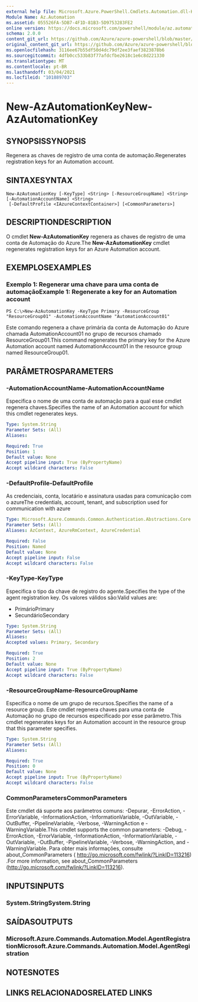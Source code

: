 ```yaml
---
external help file: Microsoft.Azure.PowerShell.Cmdlets.Automation.dll-Help.xml
Module Name: Az.Automation
ms.assetid: 055526FA-5DB7-4F1D-81B3-5D9753283FE2
online version: https://docs.microsoft.com/powershell/module/az.automation/new-azautomationkey
schema: 2.0.0
content_git_url: https://github.com/Azure/azure-powershell/blob/master/src/Automation/Automation/help/New-AzAutomationKey.md
original_content_git_url: https://github.com/Azure/azure-powershell/blob/master/src/Automation/Automation/help/New-AzAutomationKey.md
ms.openlocfilehash: 3116ee67b55df50d4dc79df2ee3faef3823878b6
ms.sourcegitcommit: 4dfb0cc533b83f77afdcfbe2618c1e6c8d221330
ms.translationtype: MT
ms.contentlocale: pt-BR
ms.lasthandoff: 03/04/2021
ms.locfileid: "101889703"
---
```

# <span data-ttu-id="1f3e6-101">New-AzAutomationKey</span><span class="sxs-lookup"><span data-stu-id="1f3e6-101">New-AzAutomationKey</span></span>

## <span data-ttu-id="1f3e6-102">SYNOPSIS</span><span class="sxs-lookup"><span data-stu-id="1f3e6-102">SYNOPSIS</span></span>
<span data-ttu-id="1f3e6-103">Regenera as chaves de registro de uma conta de automação.</span><span class="sxs-lookup"><span data-stu-id="1f3e6-103">Regenerates registration keys for an Automation account.</span></span>

## <span data-ttu-id="1f3e6-104">SINTAXE</span><span class="sxs-lookup"><span data-stu-id="1f3e6-104">SYNTAX</span></span>

```
New-AzAutomationKey [-KeyType] <String> [-ResourceGroupName] <String> [-AutomationAccountName] <String>
 [-DefaultProfile <IAzureContextContainer>] [<CommonParameters>]
```

## <span data-ttu-id="1f3e6-105">DESCRIPTION</span><span class="sxs-lookup"><span data-stu-id="1f3e6-105">DESCRIPTION</span></span>
<span data-ttu-id="1f3e6-106">O cmdlet **New-AzAutomationKey** regenera as chaves de registro de uma conta de Automação do Azure.</span><span class="sxs-lookup"><span data-stu-id="1f3e6-106">The **New-AzAutomationKey** cmdlet regenerates registration keys for an Azure Automation account.</span></span>

## <span data-ttu-id="1f3e6-107">EXEMPLOS</span><span class="sxs-lookup"><span data-stu-id="1f3e6-107">EXAMPLES</span></span>

### <span data-ttu-id="1f3e6-108">Exemplo 1: Regenerar uma chave para uma conta de automação</span><span class="sxs-lookup"><span data-stu-id="1f3e6-108">Example 1: Regenerate a key for an Automation account</span></span>
```
PS C:\>New-AzAutomationKey -KeyType Primary -ResourceGroup "ResourceGroup01" -AutomationAccountName "AutomationAccount01"
```

<span data-ttu-id="1f3e6-109">Este comando regenera a chave primária da conta de Automação do Azure chamada AutomationAccount01 no grupo de recursos chamado ResourceGroup01.</span><span class="sxs-lookup"><span data-stu-id="1f3e6-109">This command regenerates the primary key for the Azure Automation account named AutomationAccount01 in the resource group named ResourceGroup01.</span></span>

## <span data-ttu-id="1f3e6-110">PARÂMETROS</span><span class="sxs-lookup"><span data-stu-id="1f3e6-110">PARAMETERS</span></span>

### <span data-ttu-id="1f3e6-111">-AutomationAccountName</span><span class="sxs-lookup"><span data-stu-id="1f3e6-111">-AutomationAccountName</span></span>
<span data-ttu-id="1f3e6-112">Especifica o nome de uma conta de automação para a qual esse cmdlet regenera chaves.</span><span class="sxs-lookup"><span data-stu-id="1f3e6-112">Specifies the name of an Automation account for which this cmdlet regenerates keys.</span></span>

```yaml
Type: System.String
Parameter Sets: (All)
Aliases:

Required: True
Position: 1
Default value: None
Accept pipeline input: True (ByPropertyName)
Accept wildcard characters: False
```

### <span data-ttu-id="1f3e6-113">-DefaultProfile</span><span class="sxs-lookup"><span data-stu-id="1f3e6-113">-DefaultProfile</span></span>
<span data-ttu-id="1f3e6-114">As credenciais, conta, locatário e assinatura usadas para comunicação com o azure</span><span class="sxs-lookup"><span data-stu-id="1f3e6-114">The credentials, account, tenant, and subscription used for communication with azure</span></span>

```yaml
Type: Microsoft.Azure.Commands.Common.Authentication.Abstractions.Core.IAzureContextContainer
Parameter Sets: (All)
Aliases: AzContext, AzureRmContext, AzureCredential

Required: False
Position: Named
Default value: None
Accept pipeline input: False
Accept wildcard characters: False
```

### <span data-ttu-id="1f3e6-115">-KeyType</span><span class="sxs-lookup"><span data-stu-id="1f3e6-115">-KeyType</span></span>
<span data-ttu-id="1f3e6-116">Especifica o tipo da chave de registro do agente.</span><span class="sxs-lookup"><span data-stu-id="1f3e6-116">Specifies the type of the agent registration key.</span></span>
<span data-ttu-id="1f3e6-117">Os valores válidos são:</span><span class="sxs-lookup"><span data-stu-id="1f3e6-117">Valid values are:</span></span> 
- <span data-ttu-id="1f3e6-118">Primário</span><span class="sxs-lookup"><span data-stu-id="1f3e6-118">Primary</span></span> 
- <span data-ttu-id="1f3e6-119">Secundário</span><span class="sxs-lookup"><span data-stu-id="1f3e6-119">Secondary</span></span>

```yaml
Type: System.String
Parameter Sets: (All)
Aliases:
Accepted values: Primary, Secondary

Required: True
Position: 2
Default value: None
Accept pipeline input: True (ByPropertyName)
Accept wildcard characters: False
```

### <span data-ttu-id="1f3e6-120">-ResourceGroupName</span><span class="sxs-lookup"><span data-stu-id="1f3e6-120">-ResourceGroupName</span></span>
<span data-ttu-id="1f3e6-121">Especifica o nome de um grupo de recursos.</span><span class="sxs-lookup"><span data-stu-id="1f3e6-121">Specifies the name of a resource group.</span></span>
<span data-ttu-id="1f3e6-122">Este cmdlet regenera chaves para uma conta de Automação no grupo de recursos especificado por esse parâmetro.</span><span class="sxs-lookup"><span data-stu-id="1f3e6-122">This cmdlet regenerates keys for an Automation account in the resource group that this parameter specifies.</span></span>

```yaml
Type: System.String
Parameter Sets: (All)
Aliases:

Required: True
Position: 0
Default value: None
Accept pipeline input: True (ByPropertyName)
Accept wildcard characters: False
```

### <span data-ttu-id="1f3e6-123">CommonParameters</span><span class="sxs-lookup"><span data-stu-id="1f3e6-123">CommonParameters</span></span>
<span data-ttu-id="1f3e6-124">Este cmdlet dá suporte aos parâmetros comuns: -Depurar, -ErrorAction, -ErrorVariable, -InformationAction, -InformationVariable, -OutVariable, -OutBuffer, -PipelineVariable, -Verbose, -WarningAction e -WarningVariable.</span><span class="sxs-lookup"><span data-stu-id="1f3e6-124">This cmdlet supports the common parameters: -Debug, -ErrorAction, -ErrorVariable, -InformationAction, -InformationVariable, -OutVariable, -OutBuffer, -PipelineVariable, -Verbose, -WarningAction, and -WarningVariable.</span></span> <span data-ttu-id="1f3e6-125">Para obter mais informações, consulte about_CommonParameters ( http://go.microsoft.com/fwlink/?LinkID=113216) .</span><span class="sxs-lookup"><span data-stu-id="1f3e6-125">For more information, see about_CommonParameters (http://go.microsoft.com/fwlink/?LinkID=113216).</span></span>

## <span data-ttu-id="1f3e6-126">INPUTS</span><span class="sxs-lookup"><span data-stu-id="1f3e6-126">INPUTS</span></span>

### <span data-ttu-id="1f3e6-127">System.String</span><span class="sxs-lookup"><span data-stu-id="1f3e6-127">System.String</span></span>

## <span data-ttu-id="1f3e6-128">SAÍDAS</span><span class="sxs-lookup"><span data-stu-id="1f3e6-128">OUTPUTS</span></span>

### <span data-ttu-id="1f3e6-129">Microsoft.Azure.Commands.Automation.Model.AgentRegistration</span><span class="sxs-lookup"><span data-stu-id="1f3e6-129">Microsoft.Azure.Commands.Automation.Model.AgentRegistration</span></span>

## <span data-ttu-id="1f3e6-130">NOTES</span><span class="sxs-lookup"><span data-stu-id="1f3e6-130">NOTES</span></span>

## <span data-ttu-id="1f3e6-131">LINKS RELACIONADOS</span><span class="sxs-lookup"><span data-stu-id="1f3e6-131">RELATED LINKS</span></span>
